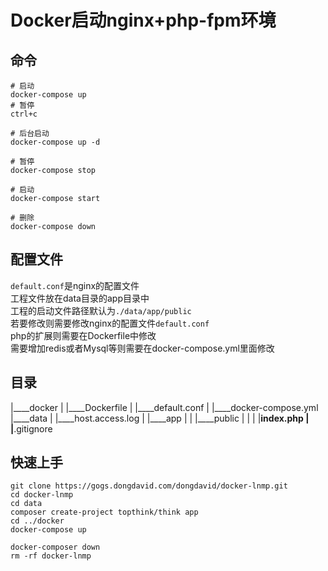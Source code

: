 # Docker启动nginx+php-fpm环境

## 命令

```
# 启动
docker-compose up
# 暂停
ctrl+c 

# 后台启动
docker-compose up -d

# 暂停
docker-compose stop

# 启动
docker-compose start

# 删除
docker-compose down

```

## 配置文件

`default.conf`是nginx的配置文件  
工程文件放在data目录的app目录中  
工程的启动文件路径默认为`./data/app/public`  
若要修改则需要修改nginx的配置文件`default.conf`  
php的扩展则需要在Dockerfile中修改  
需要增加redis或者Mysql等则需要在docker-compose.yml里面修改


## 目录

|____docker
| |____Dockerfile
| |____default.conf
| |____docker-compose.yml
|____data
| |____host.access.log
| |____app
| | |____public
| | | |____index.php
| |____.gitignore

## 快速上手

```
git clone https://gogs.dongdavid.com/dongdavid/docker-lnmp.git
cd docker-lnmp
cd data
composer create-project topthink/think app
cd ../docker
docker-compose up
```

```
docker-composer down
rm -rf docker-lnmp
```

